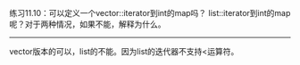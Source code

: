 练习11.10：可以定义一个vector<int>::iterator到int的map吗？
list<int>::iterator到int的map呢？对于两种情况，如果不能，解释为什么。

---

vector版本的可以，list的不能。因为list的迭代器不支持<运算符。
